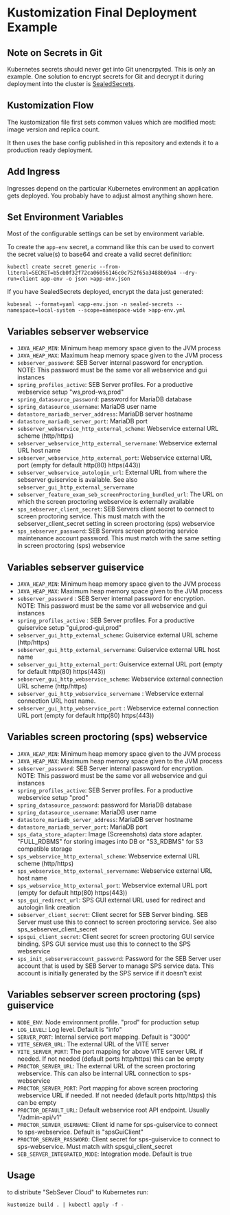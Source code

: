 Kustomization Final Deployment Example
======================================

Note on Secrets in Git
--------------

Kubernetes secrets should never get into Git unencrpyted. This is only an example.
One solution to encrypt secrets for Git and decrypt it during deployment into the
cluster is [SealedSecrets](https://github.com/bitnami-labs/sealed-secrets). 

Kustomization Flow
------------------

The kustomization file first sets common values which are modified most: image version
and replica count.

It then uses the base config published in this repository and extends it to
a production ready deployment.

Add Ingress
-----------

Ingresses depend on the particular Kubernetes environment an application gets deployed.
You probably have to adjust almost anything shown here.

Set Environment Variables
-------------------------

Most of the configurable settings can be set by environment variable. 

To create the `app-env` secret, a command like this can be used to convert the secret value(s)
to base64 and create a valid secret definition:

```
kubectl create secret generic --from-literal=SECRET=b5cb0f32f72ca06056146c0c752f65a3488b09a4 --dry-run=client app-env -o json >app-env.json
```

If you have SealedSecrets deployed, encrypt the data just generated:

```
kubeseal --format=yaml <app-env.json -n sealed-secrets --namespace=local-system --scope=namespace-wide >app-env.yml
```

Variables sebserver webservice
------------------------------
- `JAVA_HEAP_MIN`: Minimum heap memory space given to the JVM process
- `JAVA_HEAP_MAX`: Maximum heap memory space given to the JVM process
- `sebserver_password`: SEB Server internal password for encryption. NOTE: This password must be the same vor all webservice and gui instances
- `spring_profiles_active`: SEB Server profiles. For a productive webservice setup "ws,prod-ws,prod"
- `spring_datasource_password`: password for MariaDB database
- `spring_datasource_username`: MariaDB user name
- `datastore_mariadb_server_address`: MariaDB server hostname
- `datastore_mariadb_server_port`: MariaDB port
- `sebserver_webservice_http_external_scheme`: Webservice external URL scheme (http/https)
- `sebserver_webservice_http_external_servername`: Webservice external URL host name
- `sebserver_webservice_http_external_port`: Webservice external URL port (empty for default http(80) https(443))
- `sebserver_webservice_autologin_url`: External URL from where the sebserver guiservice is available. See also `sebserver_gui_http_external_servername`
- `sebserver_feature_exam_seb_screenProctoring_bundled_url`: The URL on which the screen proctoring webservice is externally available
- `sps_sebserver_client_secret`: SEB Servers client secret to connect to screen proctoring service. This must match with the sebserver_client_secret setting in screen proctoring (sps) webservice
- `sps_sebserver_password`: SEB Servers screen proctoring service maintenance account password. This must match with the same setting in screen proctoring (sps) webservice

Variables sebserver guiservice
------------------------------

- `JAVA_HEAP_MIN`: Minimum heap memory space given to the JVM process
- `JAVA_HEAP_MAX`: Maximum heap memory space given to the JVM process
- `sebserver_password` : SEB Server internal password for encryption. NOTE: This password must be the same vor all webservice and gui instances
- `spring_profiles_active` : SEB Server profiles. For a productive guiservice setup "gui,prod-gui,prod"
- `sebserver_gui_http_external_scheme`: Guiservice external URL scheme (http/https)
- `sebserver_gui_http_external_servername`: Guiservice external URL host name
- `sebserver_gui_http_external_port`: Guiservice external URL port (empty for default http(80) https(443))
- `sebserver_gui_http_webservice_scheme`: Webservice external connection URL scheme (http/https)
- `sebserver_gui_http_webservice_servername` : Webservice external connection URL host name.
- `sebserver_gui_http_webservice_port` : Webservice external connection URL port (empty for default http(80) https(443))

Variables screen proctoring (sps) webservice
--------------------------------------------

- `JAVA_HEAP_MIN`: Minimum heap memory space given to the JVM process
- `JAVA_HEAP_MAX`: Maximum heap memory space given to the JVM process
- `sebserver_password`: SEB Server internal password for encryption. NOTE: This password must be the same vor all webservice and gui instances
- `spring_profiles_active`: SEB Server profiles. For a productive webservice setup "prod"
- `spring_datasource_password`: password for MariaDB database
- `spring_datasource_username`: MariaDB user name
- `datastore_mariadb_server_address`: MariaDB server hostname
- `datastore_mariadb_server_port`: MariaDB port
- `sps_data_store_adapter`: Image (Screenshots) data store adapter. "FULL_RDBMS" for storing images into DB or "S3_RDBMS" for S3 compatible storage
- `sps_webservice_http_external_scheme`: Webservice external URL scheme (http/https)
- `sps_webservice_http_external_servername`: Webservice external URL host name
- `sps_webservice_http_external_port`: Webservice external URL port (empty for default http(80) https(443))
- `sps_gui_redirect_url`: SPS GUI external URL used for redirect and autologin link creation
- `sebserver_client_secret`: Client secret for SEB Server binding. SEB Server must use this to connect to screen proctoring service. See also sps_sebserver_client_secret
- `spsgui_client_secret`: Client secret for screen proctoring GUI service binding. SPS GUI service must use this to connect to the SPS webservice
- `sps_init_sebserveraccount_password`: Password for the SEB Server user account that is used by SEB Server to manage SPS service data. This account is initially generated by the SPS service if it doesn't exist

Variables sebserver screen proctoring (sps) guiservice
------------------------------------------------------

- `NODE_ENV`: Node environment profile. "prod" for production setup
- `LOG_LEVEL`: Log level. Default is "info"
- `SERVER_PORT`: Internal service port mapping. Default is "3000"
- `VITE_SERVER_URL`: The external URL of the VITE server
- `VITE_SERVER_PORT`: The port mapping for above VITE server URL if needed. If not needed (default ports http/https) this can be empty
- `PROCTOR_SERVER_URL`: The external URL of the screen proctoring webservice. This can also be internal URL connection to sps-webservice
- `PROCTOR_SERVER_PORT`: Port mapping for above screen proctoring webservice URL if needed. If not needed (default ports http/https) this can be empty
- `PROCTOR_DEFAULT_URL`: Default webservice root API endpoint. Usually "/admin-api/v1"
- `PROCTOR_SERVER_USERNAME`: Client id name for sps-guiservice to connect to sps-webservice. Default is "spsGuiClient"
- `PROCTOR_SERVER_PASSWORD`: Client secret for sps-guiservice to connect to sps-webservice. Must match with spsgui_client_secret
- `SEB_SERVER_INTEGRATED_MODE`: Integration mode. Default is true


Usage
--------------------
to distribute "SebSever Cloud" to Kubernetes run:
``` 
kustomize build . | kubectl apply -f -
```
